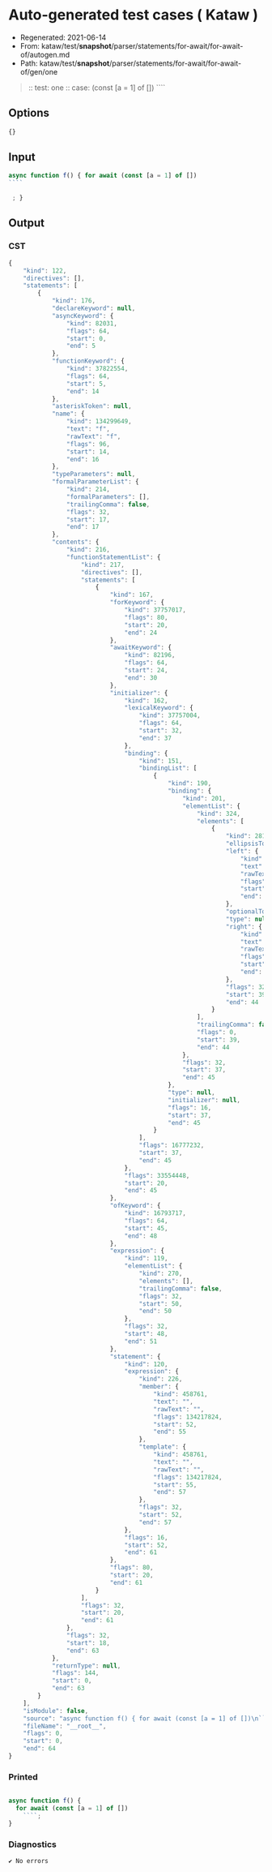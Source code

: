 # Auto-generated test cases ( Kataw )
- Regenerated: 2021-06-14
- From: kataw/test/__snapshot__/parser/statements/for-await/for-await-of/autogen.md
- Path: kataw/test/__snapshot__/parser/statements/for-await/for-await-of/gen/one
> :: test: one
> :: case: (const [a = 1] of [])
>          ````
>          
>          
## Options

`````js
{}
`````
## Input

`````js
async function f() { for await (const [a = 1] of [])
````

 ; }

`````
## Output

### CST

```javascript
{
    "kind": 122,
    "directives": [],
    "statements": [
        {
            "kind": 176,
            "declareKeyword": null,
            "asyncKeyword": {
                "kind": 82031,
                "flags": 64,
                "start": 0,
                "end": 5
            },
            "functionKeyword": {
                "kind": 37822554,
                "flags": 64,
                "start": 5,
                "end": 14
            },
            "asteriskToken": null,
            "name": {
                "kind": 134299649,
                "text": "f",
                "rawText": "f",
                "flags": 96,
                "start": 14,
                "end": 16
            },
            "typeParameters": null,
            "formalParameterList": {
                "kind": 214,
                "formalParameters": [],
                "trailingComma": false,
                "flags": 32,
                "start": 17,
                "end": 17
            },
            "contents": {
                "kind": 216,
                "functionStatementList": {
                    "kind": 217,
                    "directives": [],
                    "statements": [
                        {
                            "kind": 167,
                            "forKeyword": {
                                "kind": 37757017,
                                "flags": 80,
                                "start": 20,
                                "end": 24
                            },
                            "awaitKeyword": {
                                "kind": 82196,
                                "flags": 64,
                                "start": 24,
                                "end": 30
                            },
                            "initializer": {
                                "kind": 162,
                                "lexicalKeyword": {
                                    "kind": 37757004,
                                    "flags": 64,
                                    "start": 32,
                                    "end": 37
                                },
                                "binding": {
                                    "kind": 151,
                                    "bindingList": [
                                        {
                                            "kind": 190,
                                            "binding": {
                                                "kind": 201,
                                                "elementList": {
                                                    "kind": 324,
                                                    "elements": [
                                                        {
                                                            "kind": 281,
                                                            "ellipsisToken": null,
                                                            "left": {
                                                                "kind": 134299649,
                                                                "text": "a",
                                                                "rawText": "a",
                                                                "flags": 96,
                                                                "start": 39,
                                                                "end": 40
                                                            },
                                                            "optionalToken": null,
                                                            "type": null,
                                                            "right": {
                                                                "kind": 201392130,
                                                                "text": 1,
                                                                "rawText": "1",
                                                                "flags": 96,
                                                                "start": 42,
                                                                "end": 44
                                                            },
                                                            "flags": 32,
                                                            "start": 39,
                                                            "end": 44
                                                        }
                                                    ],
                                                    "trailingComma": false,
                                                    "flags": 0,
                                                    "start": 39,
                                                    "end": 44
                                                },
                                                "flags": 32,
                                                "start": 37,
                                                "end": 45
                                            },
                                            "type": null,
                                            "initializer": null,
                                            "flags": 16,
                                            "start": 37,
                                            "end": 45
                                        }
                                    ],
                                    "flags": 16777232,
                                    "start": 37,
                                    "end": 45
                                },
                                "flags": 33554448,
                                "start": 20,
                                "end": 45
                            },
                            "ofKeyword": {
                                "kind": 16793717,
                                "flags": 64,
                                "start": 45,
                                "end": 48
                            },
                            "expression": {
                                "kind": 119,
                                "elementList": {
                                    "kind": 270,
                                    "elements": [],
                                    "trailingComma": false,
                                    "flags": 32,
                                    "start": 50,
                                    "end": 50
                                },
                                "flags": 32,
                                "start": 48,
                                "end": 51
                            },
                            "statement": {
                                "kind": 120,
                                "expression": {
                                    "kind": 226,
                                    "member": {
                                        "kind": 458761,
                                        "text": "",
                                        "rawText": "",
                                        "flags": 134217824,
                                        "start": 52,
                                        "end": 55
                                    },
                                    "template": {
                                        "kind": 458761,
                                        "text": "",
                                        "rawText": "",
                                        "flags": 134217824,
                                        "start": 55,
                                        "end": 57
                                    },
                                    "flags": 32,
                                    "start": 52,
                                    "end": 57
                                },
                                "flags": 16,
                                "start": 52,
                                "end": 61
                            },
                            "flags": 80,
                            "start": 20,
                            "end": 61
                        }
                    ],
                    "flags": 32,
                    "start": 20,
                    "end": 61
                },
                "flags": 32,
                "start": 18,
                "end": 63
            },
            "returnType": null,
            "flags": 144,
            "start": 0,
            "end": 63
        }
    ],
    "isModule": false,
    "source": "async function f() { for await (const [a = 1] of [])\n````\n\n ; }\n",
    "fileName": "__root__",
    "flags": 0,
    "start": 0,
    "end": 64
}
```

### Printed

```javascript

async function f() {
  for await (const [a = 1] of [])
    ````;
}

```

### Diagnostics

```javascript
✔ No errors
```


